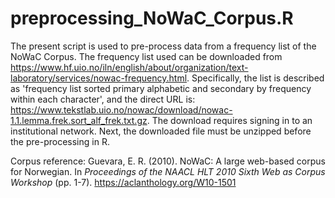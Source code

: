 # preprocessing_NoWaC_Corpus.R

The present script is used to pre-process data from a frequency list of the NoWaC Corpus. The frequency list used can be downloaded from https://www.hf.uio.no/iln/english/about/organization/text-laboratory/services/nowac-frequency.html. Specifically, the list is described as 'frequency list sorted primary alphabetic and secondary by frequency within each character', and the direct URL is: https://www.tekstlab.uio.no/nowac/download/nowac-1.1.lemma.frek.sort_alf_frek.txt.gz. The download requires signing in to an institutional network. Next, the downloaded file must be unzipped before the pre-processing in R.

Corpus reference: Guevara, E. R. (2010). NoWaC: A large web-based corpus for Norwegian. In *Proceedings of the NAACL HLT 2010 Sixth Web as Corpus Workshop* (pp. 1-7). https://aclanthology.org/W10-1501


